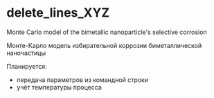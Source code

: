 # delete_lines_XYZ
Monte Carlo model of the bimetallic nanoparticle's selective corrosion

Монте-Карло модель избирательной коррозии биметаллической наночастицы

Планируется:
- передача параметров из командной строки
- учёт температуры процесса

